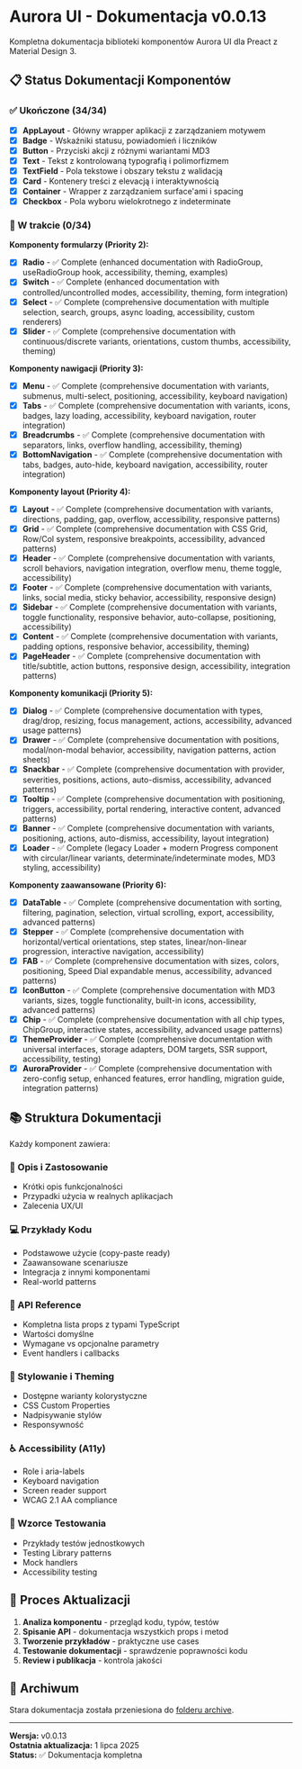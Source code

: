 # Aurora UI - Dokumentacja v0.0.13

Kompletna dokumentacja biblioteki komponentów Aurora UI dla Preact z Material Design 3.

## 📋 Status Dokumentacji Komponentów

### ✅ Ukończone (34/34)

- [x] **AppLayout** - Główny wrapper aplikacji z zarządzaniem motywem
- [x] **Badge** - Wskaźniki statusu, powiadomień i liczników
- [x] **Button** - Przyciski akcji z różnymi wariantami MD3
- [x] **Text** - Tekst z kontrolowaną typografią i polimorfizmem
- [x] **TextField** - Pola tekstowe i obszary tekstu z walidacją
- [x] **Card** - Kontenery treści z elevacją i interaktywnością
- [x] **Container** - Wrapper z zarządzaniem surface'ami i spacing
- [x] **Checkbox** - Pola wyboru wielokrotnego z indeterminate

### 🔄 W trakcie (0/34)

**Komponenty formularzy (Priority 2):**

- [x] **Radio** - ✅ Complete (enhanced documentation with RadioGroup, useRadioGroup hook, accessibility, theming, examples)
- [x] **Switch** - ✅ Complete (enhanced documentation with controlled/uncontrolled modes, accessibility, theming, form integration)
- [x] **Select** - ✅ Complete (comprehensive documentation with multiple selection, search, groups, async loading, accessibility, custom renderers)
- [x] **Slider** - ✅ Complete (comprehensive documentation with continuous/discrete variants, orientations, custom thumbs, accessibility, theming)

**Komponenty nawigacji (Priority 3):**

- [x] **Menu** - ✅ Complete (comprehensive documentation with variants, submenus, multi-select, positioning, accessibility, keyboard navigation)
- [x] **Tabs** - ✅ Complete (comprehensive documentation with variants, icons, badges, lazy loading, accessibility, keyboard navigation, router integration)
- [x] **Breadcrumbs** - ✅ Complete (comprehensive documentation with separators, links, overflow handling, accessibility, theming)
- [x] **BottomNavigation** - ✅ Complete (comprehensive documentation with tabs, badges, auto-hide, keyboard navigation, accessibility, router integration)

**Komponenty layout (Priority 4):**

- [x] **Layout** - ✅ Complete (comprehensive documentation with variants, directions, padding, gap, overflow, accessibility, responsive patterns)
- [x] **Grid** - ✅ Complete (comprehensive documentation with CSS Grid, Row/Col system, responsive breakpoints, accessibility, advanced patterns)
- [x] **Header** - ✅ Complete (comprehensive documentation with variants, scroll behaviors, navigation integration, overflow menu, theme toggle, accessibility)
- [x] **Footer** - ✅ Complete (comprehensive documentation with variants, links, social media, sticky behavior, accessibility, responsive design)
- [x] **Sidebar** - ✅ Complete (comprehensive documentation with variants, toggle functionality, responsive behavior, auto-collapse, positioning, accessibility)
- [x] **Content** - ✅ Complete (comprehensive documentation with variants, padding options, responsive behavior, accessibility, theming)
- [x] **PageHeader** - ✅ Complete (comprehensive documentation with title/subtitle, action buttons, responsive design, accessibility, integration patterns)

**Komponenty komunikacji (Priority 5):**

- [x] **Dialog** - ✅ Complete (comprehensive documentation with types, drag/drop, resizing, focus management, actions, accessibility, advanced usage patterns)
- [x] **Drawer** - ✅ Complete (comprehensive documentation with positions, modal/non-modal behavior, accessibility, navigation patterns, action sheets)
- [x] **Snackbar** - ✅ Complete (comprehensive documentation with provider, severities, positions, actions, auto-dismiss, accessibility, advanced patterns)
- [x] **Tooltip** - ✅ Complete (comprehensive documentation with positioning, triggers, accessibility, portal rendering, interactive content, advanced patterns)
- [x] **Banner** - ✅ Complete (comprehensive documentation with variants, positioning, actions, auto-dismiss, accessibility, layout integration)
- [x] **Loader** - ✅ Complete (legacy Loader + modern Progress component with circular/linear variants, determinate/indeterminate modes, MD3 styling, accessibility)

**Komponenty zaawansowane (Priority 6):**

- [x] **DataTable** - ✅ Complete (comprehensive documentation with sorting, filtering, pagination, selection, virtual scrolling, export, accessibility, advanced patterns)
- [x] **Stepper** - ✅ Complete (comprehensive documentation with horizontal/vertical orientations, step states, linear/non-linear progression, interactive navigation, accessibility)
- [x] **FAB** - ✅ Complete (comprehensive documentation with sizes, colors, positioning, Speed Dial expandable menus, accessibility, advanced patterns)
- [x] **IconButton** - ✅ Complete (comprehensive documentation with MD3 variants, sizes, toggle functionality, built-in icons, accessibility, advanced patterns)
- [x] **Chip** - ✅ Complete (comprehensive documentation with all chip types, ChipGroup, interactive states, accessibility, advanced usage patterns)
- [x] **ThemeProvider** - ✅ Complete (comprehensive documentation with universal interfaces, storage adapters, DOM targets, SSR support, accessibility, testing)
- [x] **AuroraProvider** - ✅ Complete (comprehensive documentation with zero-config setup, enhanced features, error handling, migration guide, integration patterns)

## 📚 Struktura Dokumentacji

Każdy komponent zawiera:

### 🎯 Opis i Zastosowanie

- Krótki opis funkcjonalności
- Przypadki użycia w realnych aplikacjach
- Zalecenia UX/UI

### 💻 Przykłady Kodu

- Podstawowe użycie (copy-paste ready)
- Zaawansowane scenariusze
- Integracja z innymi komponentami
- Real-world patterns

### 🔧 API Reference

- Kompletna lista props z typami TypeScript
- Wartości domyślne
- Wymagane vs opcjonalne parametry
- Event handlers i callbacks

### 🎨 Stylowanie i Theming

- Dostępne warianty kolorystyczne
- CSS Custom Properties
- Nadpisywanie stylów
- Responsywność

### ♿ Accessibility (A11y)

- Role i aria-labels
- Keyboard navigation
- Screen reader support
- WCAG 2.1 AA compliance

### 🧪 Wzorce Testowania

- Przykłady testów jednostkowych
- Testing Library patterns
- Mock handlers
- Accessibility testing

## 🔄 Proces Aktualizacji

1. **Analiza komponentu** - przegląd kodu, typów, testów
2. **Spisanie API** - dokumentacja wszystkich props i metod
3. **Tworzenie przykładów** - praktyczne use cases
4. **Testowanie dokumentacji** - sprawdzenie poprawności kodu
5. **Review i publikacja** - kontrola jakości

## 📖 Archiwum

Stara dokumentacja została przeniesiona do [folderu archive](./archive/).

---

**Wersja:** v0.0.13  
**Ostatnia aktualizacja:** 1 lipca 2025  
**Status:** ✅ Dokumentacja kompletna
